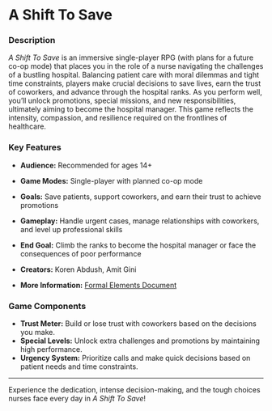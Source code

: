 # A Shift To Save

### Description
*A Shift To Save* is an immersive single-player RPG (with plans for a future co-op mode) that places you in the role of a nurse navigating the challenges of a bustling hospital. Balancing patient care with moral dilemmas and tight time constraints, players make crucial decisions to save lives, earn the trust of coworkers, and advance through the hospital ranks. As you perform well, you’ll unlock promotions, special missions, and new responsibilities, ultimately aiming to become the hospital manager. This game reflects the intensity, compassion, and resilience required on the frontlines of healthcare.

### Key Features

- **Audience:** Recommended for ages 14+  
- **Game Modes:** Single-player with planned co-op mode  
- **Goals:** Save patients, support coworkers, and earn their trust to achieve promotions  
- **Gameplay:** Handle urgent cases, manage relationships with coworkers, and level up professional skills  
- **End Goal:** Climb the ranks to become the hospital manager or face the consequences of poor performance  
- **Creators:** Koren Abdush, Amit Gini  

- **More Information:** [Formal Elements Document](https://github.com/GiniProj/Shift-To-Save/blob/main/Formal-elements.md)  

### Game Components

- **Trust Meter:** Build or lose trust with coworkers based on the decisions you make.
- **Special Levels:** Unlock extra challenges and promotions by maintaining high performance.
- **Urgency System:** Prioritize calls and make quick decisions based on patient needs and time constraints.

---

Experience the dedication, intense decision-making, and the tough choices nurses face every day in *A Shift To Save*!
